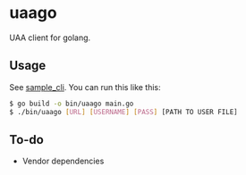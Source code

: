 # uaago

UAA client for golang.

## Usage

See [sample_cli](/sample_cli). You can run this like this:

```bash
$ go build -o bin/uaago main.go
$ ./bin/uaago [URL] [USERNAME] [PASS] [PATH TO USER FILE]
```

## To-do

* Vendor dependencies
